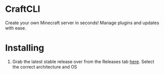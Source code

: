 # CraftCLI
Create your own Minecraft server in seconds! Manage plugins
and updates with ease.

# Installing
1. Grab the latest stable release over from the Releases tab
[here](https://github.com/AwesomeBFM/CraftCLI/releases). Select the correct architecture and OS
